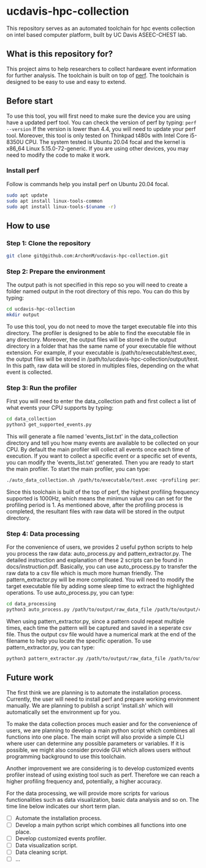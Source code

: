 # ucdavis-hpc-collection

This repository serves as an automated toolchain for hpc events collection on intel based computer platform, built by UC Davis ASEEC-CHEST lab.

## What is this repository for?

This project aims to help researchers to collect hardware event information for further analysis. The toolchain is built on top of [perf](https://perf.wiki.kernel.org/index.php/Main_Page). The toolchain is designed to be easy to use and easy to extend.

## Before start

To use this tool, you will first need to make sure the device you are using have a updated perf tool. You can check the version of perf by typing:
```perf --version```
If the version is lower than 4.4, you will need to update your perf tool.
Moreover, this tool is only tested on Thinkpad t480s with Intel Core i5-8350U CPU. The system tested is Ubuntu 20.04 focal and the kernel is x86_64 Linux 5.15.0-72-generic. If you are using other devices, you may need to modify the code to make it work.

### Install perf

Follow is commands help you install perf on Ubuntu 20.04 focal.

```bash
sudo apt update
sudo apt install linux-tools-common
sudo apt install linux-tools-$(uname -r)
```

## How to use

### Step 1: Clone the repository

```bash
git clone git@github.com:ArchonM/ucdavis-hpc-collection.git
```

### Step 2: Prepare the environment

The output path is not specified in this repo so you will need to create a folder named output in the root directory of this repo. You can do this by typing:

```bash
cd ucdavis-hpc-collection
mkdir output
```

To use this tool, you do not need to move the target executable file into this directory. The profiler is designed to be able to find the executable file in any directory. Moreover, the output files will be stored in the output directory in a folder that has the same name of your executable file without extension. For example, if your executable is /path/to/executable/test.exec, the output files will be stored in /path/to/ucdavis-hpc-collection/output/test. In this path, raw data will be stored in multiples files, depending on the what event is collected.

### Step 3: Run the profiler

First you will need to enter the data_collection path and first collect a list of what events your CPU supports by typing:

```bash
cd data_collection
python3 get_supported_events.py
```

This will generate a file named 'events_list.txt' in the data_collection directory and tell you how many events are available to be collected on your CPU. By default the main profiler will collect all events once each time of execution. If you want to collect a specific event or a specific set of events, you can modify the 'events_list.txt' generated. Then you are ready to start the main profiler. To start the main profiler, you can type:

```bash
./auto_data_collection.sh /path/to/executable/test.exec <profiling period in ms>
```

Since this toolchain is built of the top of perf, the highest profiling frequency supported is 1000Hz, which means the minimun value you can set for the profiling period is 1. As mentioned above, after the profiling process is completed, the resultant files with raw data will be stored in the output directory.

### Step 4: Data processing

For the convenience of users, we provides 2 useful python scripts to help you process the raw data: auto_process.py and pattern_extractor.py. The detailed instruction and explanation of these 2 scripts can be found in docs/instruction.pdf. Basically, you can use auto_process.py to transfer the raw data to a csv file which is much more human friendly. The pattern_extractor.py will be more complicated. You will need to modify the target executable file by adding some sleep time to extract the highlighted operations. To use auto_process.py, you can type:

```bash
cd data_processing
python3 auto_process.py /path/to/output/raw_data_file /path/to/output/csv_file
```

When using pattern_extractor.py, since a pattern could repeat multiple times, each time the pattern will be captured and saved in a seperate csv file. Thus the output csv file would have a numerical mark at the end of the filename to help you locate the specific operation. To use pattern_extractor.py, you can type:

```bash
python3 pattern_extractor.py /path/to/output/raw_data_file /path/to/output/csv_file
```

## Future work

The first think we are planning is to automate the installation process. Currently, the user will need to install perf and prepare working environment manually. We are planning to publish a script 'install.sh' which will automatically set the environment up for you.

To make the data collection proces much easier and for the convenience of users, we are planning to develop a main python script which combines all functions into one place. The main script will also provide a simple CLI where user can determine any possible parameters or variables. If it is possible, we might also consider provide GUI which allows users without programming background to use this toolchain.

Another improvement we are considering is to develop customized events profiler instead of using existing tool such as perf. Therefore we can reach a higher profiling frequency and, potentially, a higher accuracy.

For the data processing, we will provide more scripts for various functionalities such as data visualization, basic data analysis and so on. The time line below indicates our short term plan.

- [ ] Automate the installation process.
- [ ] Develop a main python script which combines all functions into one place.
- [ ] Develop customized events profiler.
- [ ] Data visualization script.
- [ ] Data cleaning script.
- [ ] ...
